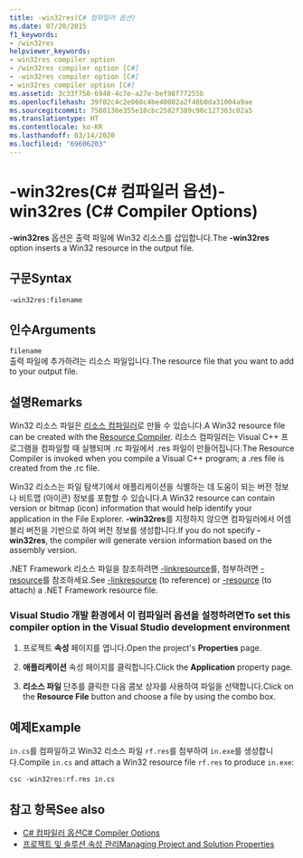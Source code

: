 ```yaml
---
title: -win32res(C# 컴파일러 옵션)
ms.date: 07/20/2015
f1_keywords:
- /win32res
helpviewer_keywords:
- win32res compiler option
- /win32res compiler option [C#]
- -win32res compiler option [C#]
- win32res compiler option [C#]
ms.assetid: 3c33f750-6948-4c7e-a27e-bef98f77255b
ms.openlocfilehash: 39f02c4c2e060c4be40002a2f48b0da31004a9ae
ms.sourcegitcommit: 7588136e355e10cbc2582f389c90c127363c02a5
ms.translationtype: HT
ms.contentlocale: ko-KR
ms.lasthandoff: 03/14/2020
ms.locfileid: "69606203"
---
```

# <a name="-win32res-c-compiler-options"></a><span data-ttu-id="a6249-102">-win32res(C# 컴파일러 옵션)</span><span class="sxs-lookup"><span data-stu-id="a6249-102">-win32res (C# Compiler Options)</span></span>
<span data-ttu-id="a6249-103">**-win32res** 옵션은 출력 파일에 Win32 리소스를 삽입합니다.</span><span class="sxs-lookup"><span data-stu-id="a6249-103">The **-win32res** option inserts a Win32 resource in the output file.</span></span>  
  
## <a name="syntax"></a><span data-ttu-id="a6249-104">구문</span><span class="sxs-lookup"><span data-stu-id="a6249-104">Syntax</span></span>  
  
```console  
-win32res:filename  
```  
  
## <a name="arguments"></a><span data-ttu-id="a6249-105">인수</span><span class="sxs-lookup"><span data-stu-id="a6249-105">Arguments</span></span>  
 `filename`  
 <span data-ttu-id="a6249-106">출력 파일에 추가하려는 리소스 파일입니다.</span><span class="sxs-lookup"><span data-stu-id="a6249-106">The resource file that you want to add to your output file.</span></span>  
  
## <a name="remarks"></a><span data-ttu-id="a6249-107">설명</span><span class="sxs-lookup"><span data-stu-id="a6249-107">Remarks</span></span>  
 <span data-ttu-id="a6249-108">Win32 리소스 파일은 [리소스 컴파일러](../../language-reference/compiler-options/resource-compiler-option.md)로 만들 수 있습니다.</span><span class="sxs-lookup"><span data-stu-id="a6249-108">A Win32 resource file can be created with the [Resource Compiler](../../language-reference/compiler-options/resource-compiler-option.md).</span></span> <span data-ttu-id="a6249-109">리소스 컴파일러는 Visual C++ 프로그램을 컴파일할 때 실행되며 .rc 파일에서 .res 파일이 만들어집니다.</span><span class="sxs-lookup"><span data-stu-id="a6249-109">The Resource Compiler is invoked when you compile a Visual C++ program; a .res file is created from the .rc file.</span></span>  
  
 <span data-ttu-id="a6249-110">Win32 리소스는 파일 탐색기에서 애플리케이션을 식별하는 데 도움이 되는 버전 정보나 비트맵 (아이콘) 정보를 포함할 수 있습니다.</span><span class="sxs-lookup"><span data-stu-id="a6249-110">A Win32 resource can contain version or bitmap (icon) information that would help identify your application in the File Explorer.</span></span> <span data-ttu-id="a6249-111">**-win32res**를 지정하지 않으면 컴파일러에서 어셈블리 버전을 기반으로 하여 버전 정보를 생성합니다.</span><span class="sxs-lookup"><span data-stu-id="a6249-111">If you do not specify **-win32res**, the compiler will generate version information based on the assembly version.</span></span>  
  
 <span data-ttu-id="a6249-112">.NET Framework 리소스 파일을 참조하려면 [-linkresource](./linkresource-compiler-option.md)를, 첨부하려면 [-resource](./resource-compiler-option.md)를 참조하세요.</span><span class="sxs-lookup"><span data-stu-id="a6249-112">See [-linkresource](./linkresource-compiler-option.md) (to reference) or [-resource](./resource-compiler-option.md) (to attach) a .NET Framework resource file.</span></span>  
  
### <a name="to-set-this-compiler-option-in-the-visual-studio-development-environment"></a><span data-ttu-id="a6249-113">Visual Studio 개발 환경에서 이 컴파일러 옵션을 설정하려면</span><span class="sxs-lookup"><span data-stu-id="a6249-113">To set this compiler option in the Visual Studio development environment</span></span>  
  
1. <span data-ttu-id="a6249-114">프로젝트 **속성** 페이지를 엽니다.</span><span class="sxs-lookup"><span data-stu-id="a6249-114">Open the project's **Properties** page.</span></span>  
  
2. <span data-ttu-id="a6249-115">**애플리케이션** 속성 페이지를 클릭합니다.</span><span class="sxs-lookup"><span data-stu-id="a6249-115">Click the **Application** property page.</span></span>  
  
3. <span data-ttu-id="a6249-116">**리소스 파일** 단추를 클릭한 다음 콤보 상자를 사용하여 파일을 선택합니다.</span><span class="sxs-lookup"><span data-stu-id="a6249-116">Click on the **Resource File** button and choose a file by using the combo box.</span></span>  
  
## <a name="example"></a><span data-ttu-id="a6249-117">예제</span><span class="sxs-lookup"><span data-stu-id="a6249-117">Example</span></span>  
 <span data-ttu-id="a6249-118">`in.cs`를 컴파일하고 Win32 리소스 파일 `rf.res`를 첨부하여 `in.exe`를 생성합니다.</span><span class="sxs-lookup"><span data-stu-id="a6249-118">Compile `in.cs` and attach a Win32 resource file `rf.res` to produce `in.exe`:</span></span>  
  
```console  
csc -win32res:rf.res in.cs  
```  
  
## <a name="see-also"></a><span data-ttu-id="a6249-119">참고 항목</span><span class="sxs-lookup"><span data-stu-id="a6249-119">See also</span></span>

- [<span data-ttu-id="a6249-120">C# 컴파일러 옵션</span><span class="sxs-lookup"><span data-stu-id="a6249-120">C# Compiler Options</span></span>](./index.md)
- [<span data-ttu-id="a6249-121">프로젝트 및 솔루션 속성 관리</span><span class="sxs-lookup"><span data-stu-id="a6249-121">Managing Project and Solution Properties</span></span>](/visualstudio/ide/managing-project-and-solution-properties)
